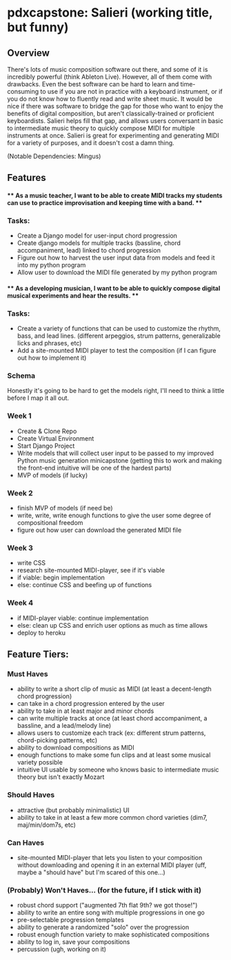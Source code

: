 # pdxcapstone: Salieri (working title, but funny)

## Overview
There's lots of music composition software out there, and some of it is incredibly powerful (think Ableton Live).  However, all of them come with drawbacks.  Even the best software can be hard to learn and time-consuming to use if you are not in practice with a keyboard instrument, or if you do not know how to fluently read and write sheet music.  It would be nice if there was software to bridge the gap for those who want to enjoy the benefits of digital composition, but aren't classically-trained or proficient keyboardists.  Salieri helps fill that gap, and allows users conversant in basic to intermediate music theory to quickly compose MIDI for multiple instruments at once.  Salieri is great for experimenting and generating MIDI for a variety of purposes, and it doesn't cost a damn thing.

(Notable Dependencies: Mingus)

## Features

#### ** As a music teacher, I want to be able to create MIDI tracks my students can use to practice improvisation and keeping time with a band. **

### Tasks:
* Create a Django model for user-input chord progression
* Create django models for multiple tracks (bassline, chord accompaniment, lead) linked to chord progression
* Figure out how to harvest the user input data from models and feed it into my python program
* Allow user to download the MIDI file generated by my python program

#### ** As a developing musician, I want to be able to quickly compose digital musical experiments and hear the results. **

### Tasks: 
* Create a variety of functions that can be used to customize the rhythm, bass, and lead lines.  (different arpeggios, strum patterns, generalizable licks and phrases, etc)
* Add a site-mounted MIDI player to test the composition (if I can figure out how to implement it)

### Schema
Honestly it's going to be hard to get the models right, I'll need to think a little before I map it all out.

### Week 1
* Create & Clone Repo
* Create Virtual Environment
* Start Django Project
* Write models that will collect user input to be passed to my improved Python music generation minicapstone (getting this to work and making the front-end intuitive will be one of the hardest parts)
* MVP of models (if lucky)
  
### Week 2
* finish MVP of models (if need be)
* write, write, write enough functions to give the user some degree of compositional freedom
* figure out how user can download the generated MIDI file 


### Week 3
* write CSS
* research site-mounted MIDI-player, see if it's viable
* if viable: begin implementation
* else: continue CSS and beefing up of functions

  
### Week 4
* if MIDI-player viable: continue implementation
* else: clean up CSS and enrich user options as much as time allows
* deploy to heroku


## Feature Tiers:
### Must Haves
* ability to write a short clip of music as MIDI (at least a decent-length chord progression)
* can take in a chord progression entered by the user
* ability to take in at least major and minor chords
* can write multiple tracks at once (at least chord accompaniment, a bassline, and a lead/melody line)
* allows users to customize each track (ex: different strum patterns, chord-picking patterns, etc)
* ability to download compositions as MIDI
* enough functions to make some fun clips and at least some musical variety possible
* intuitive UI usable by someone who knows basic to intermediate music theory but isn't exactly Mozart
  
### Should Haves
* attractive (but probably minimalistic) UI
* ability to take in at least a few more common chord varieties (dim7, maj/min/dom7s, etc)


### Can Haves
* site-mounted MIDI-player that lets you listen to your composition without downloading and opening it in an external MIDI player (uff, maybe a "should have" but I'm scared of this one...)

### (Probably) Won't Haves... (for the future, if I stick with it)
* robust chord support ("augmented 7th flat 9th?  we got those!")
* ability to write an entire song with multiple progressions in one go 
* pre-selectable progression templates
* ability to generate a randomized "solo" over the progression
* robust enough function variety to make sophisticated compositions 
* ability to log in, save your compositions
* percussion (ugh, working on it)

